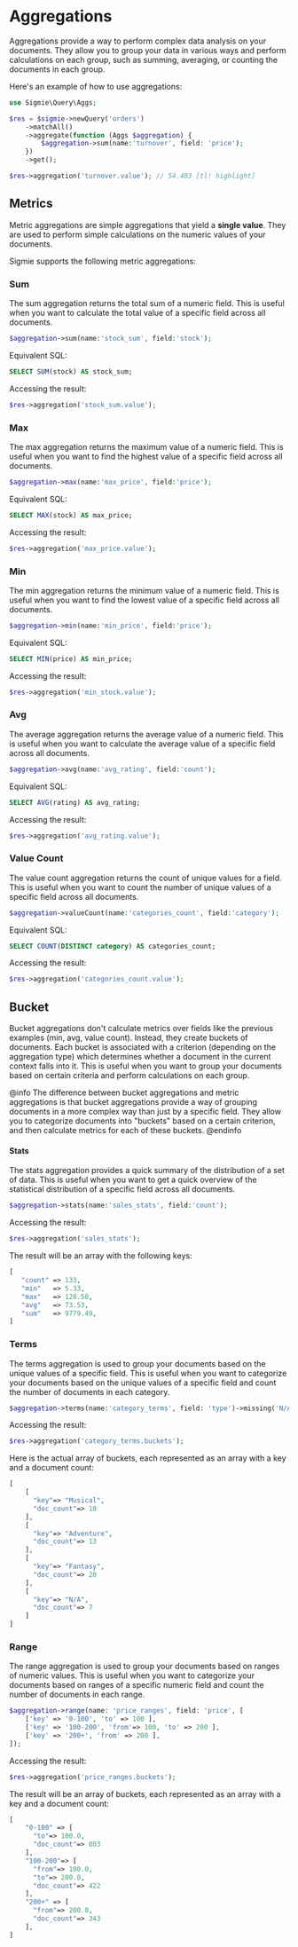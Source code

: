 # Aggregations

Aggregations provide a way to perform complex data analysis on your documents. They allow you to group your data in various ways and perform calculations on each group, such as summing, averaging, or counting the documents in each group.

Here's an example of how to use aggregations:

```php
use Sigmie\Query\Aggs;

$res = $sigmie->newQuery('orders')
    ->matchAll()
    ->aggregate(function (Aggs $aggregation) {
        $aggregation->sum(name:'turnover', field: 'price');
    })
    ->get();

$res->aggregation('turnover.value'); // 54.403 [tl! highlight]
```

## Metrics

Metric aggregations are simple aggregations that yield a **single value**. They are used to perform simple calculations on the numeric values of your documents.

Sigmie supports the following metric aggregations:

### Sum
The sum aggregation returns the total sum of a numeric field. This is useful when you want to calculate the total value of a specific field across all documents.
```php
$aggregation->sum(name:'stock_sum', field:'stock');
```

Equivalent SQL:
```sql
SELECT SUM(stock) AS stock_sum;
```

Accessing the result:
```php
$res->aggregation('stock_sum.value');
```

### Max
The max aggregation returns the maximum value of a numeric field. This is useful when you want to find the highest value of a specific field across all documents.
```php
$aggregation->max(name:'max_price', field:'price');
```

Equivalent SQL:
```sql
SELECT MAX(stock) AS max_price;
```

Accessing the result:
```php
$res->aggregation('max_price.value');
```

### Min
The min aggregation returns the minimum value of a numeric field. This is useful when you want to find the lowest value of a specific field across all documents.
```php
$aggregation->min(name:'min_price', field:'price');
```

Equivalent SQL:
```sql
SELECT MIN(price) AS min_price;
```

Accessing the result:
```php
$res->aggregation('min_stock.value');
```

### Avg
The average aggregation returns the average value of a numeric field. This is useful when you want to calculate the average value of a specific field across all documents.
```php
$aggregation->avg(name:'avg_rating', field:'count');
```

Equivalent SQL:
```sql
SELECT AVG(rating) AS avg_rating;
```

Accessing the result:
```php
$res->aggregation('avg_rating.value');
```

### Value Count
The value count aggregation returns the count of unique values for a field. This is useful when you want to count the number of unique values of a specific field across all documents.
```php
$aggregation->valueCount(name:'categories_count', field:'category');
```

Equivalent SQL:
```sql
SELECT COUNT(DISTINCT category) AS categories_count;
```

Accessing the result:
```php
$res->aggregation('categories_count.value');
```

## Bucket
Bucket aggregations don't calculate metrics over fields like the previous examples (min, avg, value count). Instead, they create buckets of documents. Each bucket is associated with a criterion (depending on the aggregation type) which determines whether a document in the current context falls into it. This is useful when you want to group your documents based on certain criteria and perform calculations on each group.

@info
The difference between bucket aggregations and metric aggregations is that bucket aggregations provide a way of grouping documents in a more complex way than just by a specific field. They allow you to categorize documents into "buckets" based on a certain criterion, and then calculate metrics for each of these buckets.
@endinfo

#### Stats
The stats aggregation provides a quick summary of the distribution of a set of data. This is useful when you want to get a quick overview of the statistical distribution of a specific field across all documents.
```php
$aggregation->stats(name:'sales_stats', field:'count');
```

Accessing the result:
```php
$res->aggregation('sales_stats');
```

The result will be an array with the following keys:
```php
[
   "count" => 133,
   "min"   => 5.33,
   "max"   => 128.58,
   "avg"   => 73.53,
   "sum"   => 9779.49,
]
```


### Terms
The terms aggregation is used to group your documents based on the unique values of a specific field. This is useful when you want to categorize your documents based on the unique values of a specific field and count the number of documents in each category.
```php
$aggregation->terms(name:'category_terms', field: 'type')->missing('N/A');
```

Accessing the result:
```php
$res->aggregation('category_terms.buckets');
```

Here is the actual array of buckets, each represented as an array with a key and a document count:
```php
[
    [
      "key"=> "Musical",
      "doc_count"=> 18 
    ],
    [
      "key"=> "Adventure",
      "doc_count"=> 13 
    ],
    [
      "key"=> "Fantasy",
      "doc_count"=> 20 
    ],
    [
      "key"=> "N/A",
      "doc_count"=> 7 
    ]
]
```

### Range
The range aggregation is used to group your documents based on ranges of numeric values. This is useful when you want to categorize your documents based on ranges of a specific numeric field and count the number of documents in each range.

```php
$aggregation->range(name: 'price_ranges', field: 'price', [
    ['key' => '0-100', 'to' => 100 ],
    ['key' => '100-200', 'from'=> 100, 'to' => 200 ],
    ['key' => '200+', 'from' => 200 ],
]);
```

Accessing the result:
```php
$res->aggregation('price_ranges.buckets');
```

The result will be an array of buckets, each represented as an array with a key and a document count:
```php
[
    "0-100" => [
      "to"=> 100.0,
      "doc_count"=> 803
    ],
    "100-200"=> [
      "from"=> 100.0,
      "to"=> 200.0,
      "doc_count"=> 422
    ],
    "200+" => [
      "from"=> 200.0,
      "doc_count"=> 343
    ],
]
```
